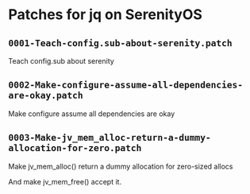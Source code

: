 # Patches for jq on SerenityOS

## `0001-Teach-config.sub-about-serenity.patch`

Teach config.sub about serenity


## `0002-Make-configure-assume-all-dependencies-are-okay.patch`

Make configure assume all dependencies are okay


## `0003-Make-jv_mem_alloc-return-a-dummy-allocation-for-zero.patch`

Make jv_mem_alloc() return a dummy allocation for zero-sized allocs

And make jv_mem_free() accept it.

